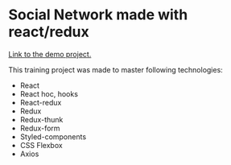 # Social Network made with react/redux

[Link to the demo project.](https://garet2gis.github.io/social-network-react/ "react-social-network")

This training project was made to master following technologies:

* React
* React hoc, hooks
* React-redux
* Redux
* Redux-thunk
* Redux-form
* Styled-components
* CSS Flexbox
* Axios
